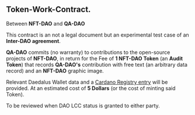 ## Token-Work-Contract.

Between **NFT-DAO** and **QA-DAO**

This contract is an not a legal document but an experimental test case of an **Inter-DAO agreement**.

**QA-DAO** commits (no warranty) to contributions to the open-source projects of **NFT-DAO**, in return for the Fee of **1 NFT-DAO Token** (an **Audit Token**) that records **QA-DAO's** contribution with free text (an arbitrary data record) and an **NFT-DAO** graphic image. 

Relevant Daedalus Wallet data and a [Cardano Registry entry](https://forum.cardano.org/t/introducing-the-cardano-token-registry-for-on-chain-identifiers/57594) will be provided. At an estimated cost of **5 Dollars** (or the cost of minting said Token).

To be reviewed when DAO LCC status is granted to either party.
